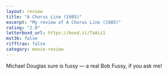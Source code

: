 ```yaml
---
layout: review
title: "A Chorus Line (1985)"
excerpt: "My review of A Chorus Line (1985)"
rating: "2.0"
letterboxd_url: https://boxd.it/7aAii1
mst3k: false
rifftrax: false
category: movie-review
---
```


Michael Douglas sure is fussy — a real Bob Fussy, if you ask me!
